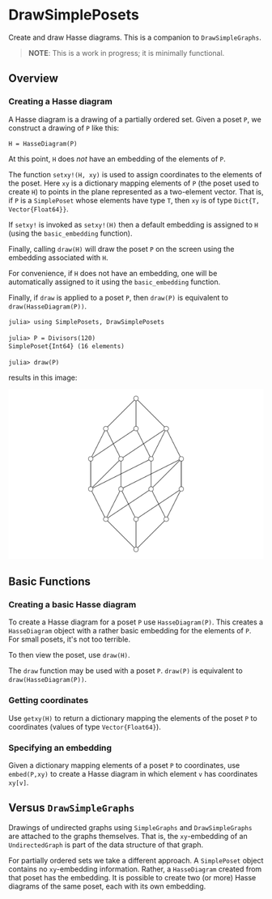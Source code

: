 # DrawSimplePosets
Create and draw Hasse diagrams. This is a companion to `DrawSimpleGraphs`.

> **NOTE**: This is a work in progress; it is minimally functional.

## Overview

### Creating a Hasse diagram

A Hasse diagram is a drawing of a partially ordered set. Given a poset `P`,
we construct a drawing of `P` like this:
```
H = HasseDiagram(P)
```
At this point, `H` does *not* have an embedding of the elements of `P`. 

The function `setxy!(H, xy)` is used to assign coordinates to the elements of the poset. 
Here `xy` is a dictionary mapping elements of `P` (the poset used to create `H`) to 
points in the plane represented as a two-element vector. That is, if `P` is a `SimplePoset` whose elements have type `T`, then `xy` is of type `Dict{T, Vector{Float64}}`.

If `setxy!` is invoked as `setxy!(H)` then a default embedding is assigned to `H` (using the `basic_embedding` function).

Finally, calling `draw(H)` will draw the poset `P` on the screen using the embedding associated with `H`. 

For convenience, if `H` does not have an embedding, one will be automatically assigned to it using the `basic_embedding` function. 

Finally, if `draw` is applied to a poset `P`, then `draw(P)` is equivalent to `draw(HasseDiagram(P))`.

```
julia> using SimplePosets, DrawSimplePosets

julia> P = Divisors(120)
SimplePoset{Int64} (16 elements)

julia> draw(P)
```
results in this image:

![](divisors-120.png)


## Basic Functions


### Creating a basic Hasse diagram

To create a Hasse diagram for a poset `P` use `HasseDiagram(P)`. This 
creates a `HasseDiagram` object with a rather basic embedding for the 
elements of `P`. For small posets, it's not too terrible.

To then view the poset, use `draw(H)`. 

The `draw` function may be used with a poset `P`. 
`draw(P)` is equivalent to `draw(HasseDiagram(P))`.

### Getting coordinates

Use `getxy(H)` to return a dictionary mapping the elements of the poset `P` 
to coordinates (values of type `Vector{Float64}`).

### Specifying an embedding

Given a dictionary mapping elements of a poset `P` to coordinates, use
`embed(P,xy)` to create a Hasse diagram in which element `v` has coordinates
`xy[v]`.





## Versus `DrawSimpleGraphs`

Drawings of undirected graphs using `SimpleGraphs` and `DrawSimpleGraphs` are attached to the graphs themselves. That is, the `xy`-embedding of an `UndirectedGraph` is part of the data structure 
of that graph. 

For partially ordered sets we take a different approach. A `SimplePoset` object contains no `xy`-embedding information. Rather, a `HasseDiagram` created from that poset has the embedding. It is possible to create two (or more) Hasse diagrams of the same poset, each with its own embedding. 